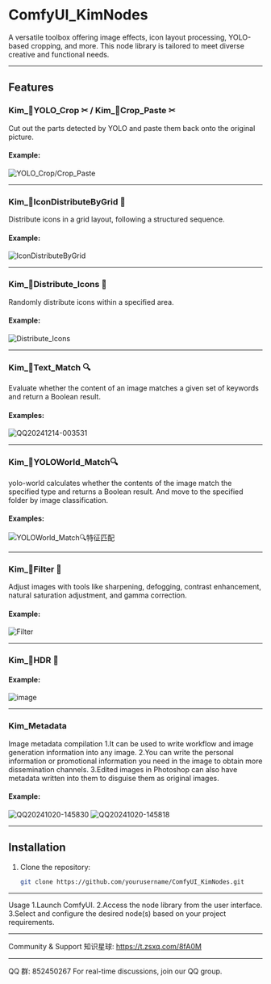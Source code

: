 # ComfyUI_KimNodes

A versatile toolbox offering image effects, icon layout processing, YOLO-based cropping, and more. This node library is tailored to meet diverse creative and functional needs.

---

## Features

### Kim_🍊YOLO_Crop ✂ / Kim_🍊Crop_Paste ✂

Cut out the parts detected by YOLO and paste them back onto the original picture.

#### Example:
![YOLO_Crop/Crop_Paste](https://github.com/user-attachments/assets/20b62bcb-1c42-4a68-b04a-4844b137c2ef)

---

### Kim_🍊IconDistributeByGrid 🛑

Distribute icons in a grid layout, following a structured sequence.

#### Example:
![IconDistributeByGrid](https://github.com/user-attachments/assets/eb2b3507-ab93-4a5d-b51f-16d4ca07c485)

---

### Kim_🍊Distribute_Icons 🛑

Randomly distribute icons within a specified area.

#### Example:
![Distribute_Icons](https://github.com/user-attachments/assets/c0a842a2-fc0f-4309-81a2-c6f0dae91e23)

---

### Kim_🍊Text_Match 🔍

Evaluate whether the content of an image matches a given set of keywords and return a Boolean result.

#### Examples:
![QQ20241214-003531](https://github.com/user-attachments/assets/bb5e5dd0-18c7-48b0-a482-658f6bfa9ac7)

---

### Kim_🍊YOLOWorld_Match🔍

yolo-world calculates whether the contents of the image match the specified type and returns a Boolean result. And move to the specified folder by image classification.

#### Examples:
![YOLOWorld_Match🔍特征匹配](https://github.com/user-attachments/assets/f1966c74-6a93-499f-9ed7-224630632f42)

---

### Kim_🍊Filter 🎨

Adjust images with tools like sharpening, defogging, contrast enhancement, natural saturation adjustment, and gamma correction.

#### Example:
![Filter](https://github.com/user-attachments/assets/c85ef0b9-4a61-4b45-9bda-90b4e2656693)

---

### Kim_🍊HDR 🎨

#### Example:
![image](https://github.com/user-attachments/assets/591afb41-a2f6-4bab-bf8f-3436b0a431f5)

---

### Kim_Metadata

Image metadata compilation
1.It can be used to write workflow and image generation information into any image.
2.You can write the personal information or promotional information you need in the image to obtain more dissemination channels.
3.Edited images in Photoshop can also have metadata written into them to disguise them as original images.

#### Example:
![QQ20241020-145830](https://github.com/user-attachments/assets/fd448c3c-d078-4a93-87c5-41c90d93ca57)
![QQ20241020-145818](https://github.com/user-attachments/assets/2a28b95b-2361-4ca8-a323-42814bfe539f)

---

## Installation

1. Clone the repository:
   ```bash
   git clone https://github.com/yourusername/ComfyUI_KimNodes.git

---

Usage
1.Launch ComfyUI.
2.Access the node library from the user interface.
3.Select and configure the desired node(s) based on your project requirements.

---

Community & Support
知识星球: https://t.zsxq.com/8fA0M

---

QQ 群: 852450267
For real-time discussions, join our QQ group. 
